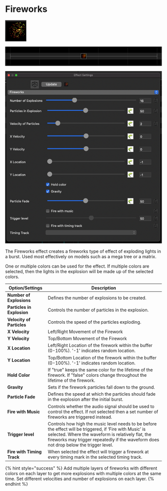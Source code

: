 # Fireworks

![Icon](<../../.gitbook/assets/image (1120).png>)

![Sequencer Grid](<../../.gitbook/assets/image (511).png>)

![](<../../.gitbook/assets/image (321).png>)

The Fireworks effect creates a fireworks type of effect of exploding lights in a burst. Used most effectively on models such as a mega tree or a matrix.

One or multiple colors can be used for the effect. If multiple colors are selected, then the lights in the explosion will be made up of the selected colors.

| Option/Settings            | Description                                                                                                                                                                                                                                             |
| -------------------------- | ------------------------------------------------------------------------------------------------------------------------------------------------------------------------------------------------------------------------------------------------------- |
| **Number of Explosions**   | Defines the number of explosions to be created.                                                                                                                                                                                                         |
| **Particles in Explosion** | Controls the number of particles in the explosion.                                                                                                                                                                                                      |
| **Velocity of Particles**  | Controls the speed of the particles exploding.                                                                                                                                                                                                          |
| **X Velocity**             | Left/Right Movement of the Firework                                                                                                                                                                                                                     |
| **Y Velocity**             | Top/Bottom Movement of the Firework                                                                                                                                                                                                                     |
| **X Location**             | Left/Right Location of the firework within the buffer (0-100%). '-1' indicates random location.                                                                                                                                                         |
| **Y Location**             | Top/Bottom Location of the firework within the buffer (0-100%). '-1' indicates random location.                                                                                                                                                         |
| **Hold Color**             | If "true" keeps the same color for the lifetime of the firework. If "false" colors change throughout the lifetime of the firework.                                                                                                                      |
| **Gravity**                | Sets if the firework particles fall down to the ground.                                                                                                                                                                                                 |
| **Particle Fade**          | Defines the speed at which the particles should fade in the explosion after the initial burst.                                                                                                                                                          |
| **Fire with Music**        | Controls whether the audio signal should be used to control the effect. If not selected then a set number of fireworks are triggered instead.                                                                                                           |
| **Trigger level**          | Controls how high the music level needs to be before the effect will be triggered, if ‘Fire with Music’ is selected. Where the waveform is relatively flat, the fireworks may trigger repeatedly if the waveform does not drop below the trigger level. |
| **Fire with Timing Track** | When selected the effect will trigger a firework at every timing mark in the selected timing track.                                                                                                                                                     |

{% hint style="success" %}
Add multiple layers of fireworks with different colors on each layer to get more explosions with multiple colors at the same time. Set different velocities and number of explosions on each layer.
{% endhint %}
